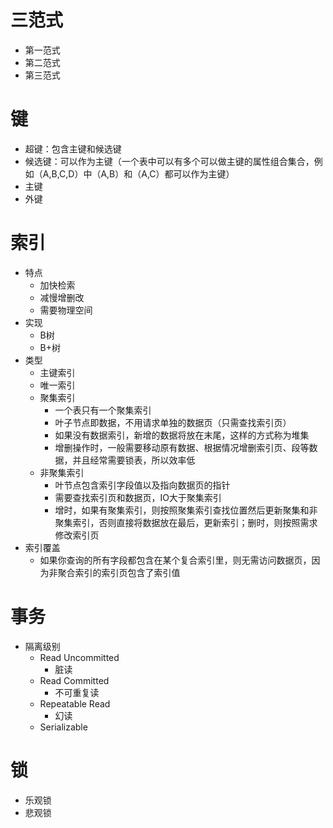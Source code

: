# 三范式
- 第一范式
- 第二范式
- 第三范式

# 键
- 超键：包含主键和候选键
- 候选键：可以作为主键（一个表中可以有多个可以做主键的属性组合集合，例如（A,B,C,D）中（A,B）和（A,C）都可以作为主键）
- 主键
- 外键

# 索引
- 特点
    + 加快检索
    + 减慢增删改
    + 需要物理空间
- 实现
    + B树
    + B+树
- 类型
    + 主键索引
    + 唯一索引
    + 聚集索引
        * 一个表只有一个聚集索引
        * 叶子节点即数据，不用请求单独的数据页（只需查找索引页）
        * 如果没有数据索引，新增的数据将放在末尾，这样的方式称为堆集
        * 增删操作时，一般需要移动原有数据、根据情况增删索引页、段等数据，并且经常需要锁表，所以效率低
    + 非聚集索引
        * 叶节点包含索引字段值以及指向数据页的指针
        * 需要查找索引页和数据页，IO大于聚集索引
        * 增时，如果有聚集索引，则按照聚集索引查找位置然后更新聚集和非聚集索引，否则直接将数据放在最后，更新索引；删时，则按照需求修改索引页
- 索引覆盖
    + 如果你查询的所有字段都包含在某个复合索引里，则无需访问数据页，因为非聚合索引的索引页包含了索引值

# 事务
- 隔离级别
    + Read Uncommitted
        * 脏读
    + Read Committed
        * 不可重复读
    + Repeatable Read
        * 幻读
    + Serializable

# 锁
- 乐观锁
- 悲观锁
